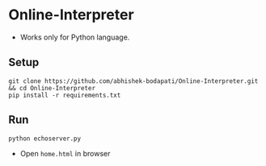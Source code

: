 # Online-Interpreter

- Works only for Python language.

## Setup
```
git clone https://github.com/abhishek-bodapati/Online-Interpreter.git && cd Online-Interpreter
pip install -r requirements.txt
```
## Run
```
python echoserver.py
```
- Open `home.html` in browser

